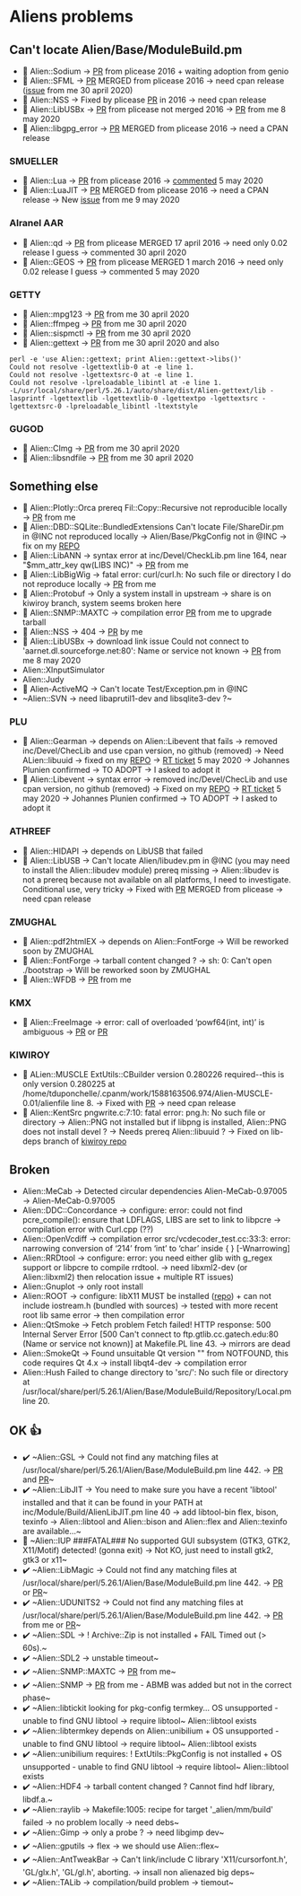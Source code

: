 # Aliens problems

## Can't locate Alien/Base/ModuleBuild.pm
- :construction: Alien::Sodium -> [PR](https://github.com/ajgb/alien-sodium/pull/4) from plicease 2016 + waiting adoption from genio
- :construction: Alien::SFML -> [PR](https://github.com/jakeanq/perl-alien-sfml/pull/2) MERGED from plicease 2016 -> need cpan release ([issue](https://github.com/jakeanq/perl-alien-sfml/issues) from me 30 april 2020)
- :construction: Alien::NSS -> Fixed by plicease [PR](https://github.com/0xxon/alien-nss/pull/4) in 2016 -> need cpan release
- :construction: Alien::LibUSBx -> [PR](https://github.com/henrikbrixandersen/Alien-LibUSBx/pull/1) from plicease not merged 2016 -> [PR](https://github.com/henrikbrixandersen/Alien-LibUSBx/pull/3) from me 8 may 2020
- :construction: Alien::libgpg_error -> [PR](https://github.com/salva/p5-Alien-Libgpg_error/pull/1) MERGED from plicease 2016 -> need a CPAN release

### SMUELLER
- :construction: Alien::Lua -> [PR](https://github.com/tsee/p5-Alien-Lua/pull/1) from plicease 2016 -> [commented](https://github.com/tsee/p5-Alien-Lua/pull/1#issuecomment-623946352) 5 may 2020
- :construction: Alien::LuaJIT -> [PR](https://github.com/tsee/p5-Alien-LuaJIT/pull/1) MERGED from plicease 2016 -> need a CPAN release -> New [issue](https://github.com/tsee/p5-Alien-LuaJIT/issues/2) from me 9 may 2020

### Alranel AAR
- :construction: Alien::qd -> [PR](https://github.com/alranel/Alien-qd/pull/2) from plicease MERGED 17 april 2016 -> need only 0.02 release I guess -> commented 30 april 2020 
- :construction: Alien::GEOS  -> [PR](https://github.com/alranel/Alien-GEOS/pull/1) from plicease MERGED 1 march 2016 -> need only 0.02 release I guess -> commented 5 may 2020

### GETTY
- :construction: Alien::mpg123 -> [PR](https://github.com/Getty/p5-alien-mpg123/pull/2) from me 30 april 2020
- :construction: Alien::ffmpeg -> [PR](https://github.com/Getty/p5-alien-ffmpeg/pull/5) from me 30 april 2020
- :construction: Alien::sispmctl -> [PR](https://github.com/Getty/p5-alien-sispmctl/pull/2) from me 30 april 2020
- :construction: Alien::gettext -> [PR](https://github.com/Getty/p5-alien-gettext/pull/2) from me 30 april 2020 and also 
```
perl -e 'use Alien::gettext; print Alien::gettext->libs()'
Could not resolve -lgettextlib-0 at -e line 1.
Could not resolve -lgettextsrc-0 at -e line 1.
Could not resolve -lpreloadable_libintl at -e line 1.
-L/usr/local/share/perl/5.26.1/auto/share/dist/Alien-gettext/lib -lasprintf -lgettextlib -lgettextlib-0 -lgettextpo -lgettextsrc -lgettextsrc-0 -lpreloadable_libintl -ltextstyle
```

### GUGOD 
- :construction: Alien::CImg -> [PR](https://github.com/gugod/Alien-CImg/pull/1) from me 30 april 2020
- :construction: Alien::libsndfile -> [PR](https://github.com/gugod/Alien-libsndfile/pull/1) from me 30 april 2020


## Something else
- :construction: Alien::Plotly::Orca prereq Fil::Copy::Recursive not reproducible locally -> [PR](https://github.com/stphnlyd/perl5-Alien-Plotly-Orca/pull/4) from me
- :construction: Alien::DBD::SQLite::BundledExtensions Can't locate File/ShareDir.pm in @INC not reproduced locally -> Alien/Base/PkgConfig not in @INC -> fix on my [REPO](https://github.com/thibaultduponchelle/Alien-DBD-SQLite-BundledExtensions/commit/e4736bba119ab2ab1653a83670412c11b2515be2)
- :construction: Alien::LibANN -> syntax error at inc/Devel/CheckLib.pm line 164, near "$mm_attr_key qw(LIBS INC)" -> [PR](https://github.com/rogersprint/Alien-LibANN/pull/1) from me
- :construction: Alien::LibBigWig -> fatal error: curl/curl.h: No such file or directory I do not reproduce locally -> [PR](https://github.com/Ensembl/Alien-LibBigWig/pull/3) from me
- :construction: Alien::Protobuf -> Only a system install in upstream -> share is on kiwiroy branch, system seems broken here
- :construction: Alien::SNMP::MAXTC -> compilation error [PR](https://github.com/ollyg/Alien-SNMP-MAXTC/pull/3) from me to upgrade tarball
- :construction: Alien::NSS -> 404 -> [PR](https://github.com/0xxon/alien-nss/pull/6) by me
- :construction: Alien::LibUSBx -> download link issue Could not connect to 'aarnet.dl.sourceforge.net:80': Name or service not known -> [PR](https://github.com/henrikbrixandersen/Alien-LibUSBx/pull/3) from me 8 may 2020
- Alien::XInputSimulator
- Alien::Judy
- :construction: Alien-ActiveMQ -> Can't locate Test/Exception.pm in @INC
- ~Alien::SVN -> need libaprutil1-dev and libsqlite3-dev ?~ 

### PLU 
- :construction: Alien::Gearman -> depends on Alien::Libevent that fails -> removed inc/Devel/ChecLib and use cpan version, no github (removed) -> Need ALien::libuuid -> fixed on my [REPO](https://github.com/thibaultduponchelle/Alien-Gearman)  -> [RT ticket](https://rt.cpan.org/Ticket/Display.html?id=132505) 5 may 2020 -> Johannes Plunien confirmed -> TO ADOPT -> I asked to adopt it
- :construction: Alien::Libevent -> syntax error -> removed inc/Devel/ChecLib and use cpan version, no github (removed) -> Fixed on my [REPO](https://github.com/thibaultduponchelle/Alien-Libevent) -> [RT ticket](https://rt.cpan.org/Ticket/Display.html?id=98058#txn-1896610) 5 may 2020 -> Johannes Plunien confirmed -> TO ADOPT -> I asked to adopt it

### ATHREEF
- :construction: Alien::HIDAPI -> depends on LibUSB that failed
- :construction: Alien::LibUSB -> Can't locate Alien/libudev.pm in @INC (you may need to install the Alien::libudev module) prereq missing -> Alien::libudev is not a prereq because not available on all platforms, I need to investigate. Conditional use, very tricky -> Fixed with [PR](https://github.com/athreef/Alien-LibUSB/pull/3) MERGED from plicease -> need cpan release

### ZMUGHAL
- :construction: Alien::pdf2htmlEX -> depends on Alien::FontForge -> Will be reworked soon by ZMUGHAL
- :construction: Alien::FontForge -> tarball content changed ? -> sh: 0: Can't open ./bootstrap -> Will be reworked soon by ZMUGHAL
- :construction: Alien::WFDB -> [PR](https://github.com/EntropyOrg/p5-Alien-WFDB/pull/8) from me

### KMX
- :construction: Alien::FreeImage ->  error: call of overloaded ‘powf64(int, int)’ is ambiguous -> [PR](https://github.com/kmx/alien-freeimage/pull/1) or [PR](https://github.com/kmx/alien-freeimage/pull/2)

### KIWIROY
- :construction: ALien::MUSCLE ExtUtils::CBuilder version 0.280226 required--this is only version 0.280225 at /home/tduponchelle/.cpanm/work/1588163506.974/Alien-MUSCLE-0.01/alienfile line 8. -> Fixed with [PR](https://github.com/kiwiroy/p5-alien-muscle/pull/2) -> need cpan release
- :construction: Alien::KentSrc pngwrite.c:7:10: fatal error: png.h: No such file or directory -> Alien::PNG not installed but if libpng is installed, Alien::PNG does not install devel ? -> Needs prereq Alien::libuuid ? -> Fixed on lib-deps branch of [kiwiroy repo](https://github.com/kiwiroy/alien-kentsrc/tree/lib-deps)


## Broken 
- Alien::MeCab -> Detected circular dependencies Alien-MeCab-0.97005 -> Alien-MeCab-0.97005
- Alien::DDC::Concordance -> configure: error: could not find pcre_compile(): ensure that LDFLAGS, LIBS are set to link to libpcre -> compilation error with Curl.cpp (??)
- Alien::OpenVcdiff -> compilation error src/vcdecoder_test.cc:33:3: error: narrowing conversion of ‘214’ from ‘int’ to ‘char’ inside { } [-Wnarrowing] 
- Alien::RRDtool -> configure: error: you need either glib with g_regex support or libpcre to compile rrdtool. -> need libxml2-dev (or Alien::libxml2) then relocation issue + multiple RT issues)
- Alien::Gnuplot -> only root install
- Alien::ROOT -> configure: libX11 MUST be installed ([repo](https://github.com/tsee/SOOT/tree/master/Alien-ROOT)) + can not include iostream.h (bundled with sources) -> tested with more recent root lib same error -> then compilation error
- Alien::QtSmoke -> Fetch problem Fetch failed! HTTP response: 500 Internal Server Error [500 Can't connect to ftp.gtlib.cc.gatech.edu:80 (Name or service not known)] at Makefile.PL line 43. -> mirrors are dead
- Alien::SmokeQt -> Found unsuitable Qt version "" from NOTFOUND, this code requires Qt 4.x -> install libqt4-dev -> compilation error
- Alien::Hush Failed to change directory to 'src/': No such file or directory at /usr/local/share/perl/5.26.1/Alien/Base/ModuleBuild/Repository/Local.pm line 20.

## OK :+1: 
- :heavy_check_mark: ~Alien::GSL -> Could not find any matching files at /usr/local/share/perl/5.26.1/Alien/Base/ModuleBuild.pm line 442. -> [PR](https://github.com/Perl5-Alien/Alien-GSL/pull/6) and [PR](https://github.com/Perl5-Alien/Alien-GSL/pull/7)~
- :heavy_check_mark: ~Alien::LibJIT -> You need to make sure you have a recent 'libtool' installed and that it can be found in your PATH at inc/Module/Build/AlienLibJIT.pm line 40 -> add libtool-bin flex, bison, texinfo -> Alien::libtool and Alien::bison and Alien::flex and Alien::texinfo are available...~
- :see_no_evil: ~Alien::IUP ###FATAL### No supported GUI subsystem (GTK3, GTK2, X11/Motif) detected! (gonna exit) -> Not KO, just need to install gtk2, gtk3 or x11~
- :heavy_check_mark: ~Alien::LibMagic -> Could not find any matching files at /usr/local/share/perl/5.26.1/Alien/Base/ModuleBuild.pm line 442. -> [PR](https://github.com/zmughal/p5-Alien-LibMagic/pull/6) or [PR](https://github.com/zmughal-p5CPAN/p5-Alien-LibMagic/pull/8)~
- :heavy_check_mark: ~Alien::UDUNITS2 -> Could not find any matching files at /usr/local/share/perl/5.26.1/Alien/Base/ModuleBuild.pm line 442. -> [PR](https://github.com/EntropyOrg/p5-Alien-UDUNITS2/pull/10) from me or [PR](https://github.com/EntropyOrg/p5-Alien-UDUNITS2/pull/11)~
- :heavy_check_mark: ~Alien::SDL -> !  Archive::Zip is not installed + FAIL Timed out (> 60s).~
- :heavy_check_mark: ~Alien::SDL2 -> unstable timeout~
- :heavy_check_mark: ~Alien::SNMP::MAXTC -> [PR](https://github.com/ollyg/Alien-SNMP-MAXTC/pull/2) from me~
- :heavy_check_mark: ~Alien::SNMP -> [PR](https://github.com/ollyg/Alien-SNMP/pull/3) from me - ABMB was added but not in the correct phase~
- :heavy_check_mark: ~Alien::libtickit looking for pkg-config termkey... OS unsupported - unable to find GNU libtool -> require libtool~ Alien::libtool exists
- :heavy_check_mark: ~Alien::libtermkey depends on Alien::unibilium + OS unsupported - unable to find GNU libtool -> require libtool~ Alien::libtool exists
- :heavy_check_mark: ~Alien::unibilium requires:    !  ExtUtils::PkgConfig is not installed + OS unsupported - unable to find GNU libtool -> require libtool~ Alien::libtool exists
- :heavy_check_mark: ~Alien::HDF4 -> tarball content changed ? Cannot find hdf library, libdf.a.~
- :heavy_check_mark: ~Alien::raylib -> Makefile:1005: recipe for target '_alien/mm/build' failed -> no problem locally -> need debs~
- :heavy_check_mark: ~Alien::Gimp -> only a probe ? -> need libgimp dev~
- :heavy_check_mark: ~Alien::gputils -> flex -> we should use Alien::flex~ 
- :heavy_check_mark: ~Alien::AntTweakBar -> Can't link/include C library 'X11/cursorfont.h', 'GL/glx.h', 'GL/gl.h', aborting. -> insall non alienazed big deps~
- :heavy_check_mark: ~Alien::TALib -> compilation/build problem -> tiemout~
